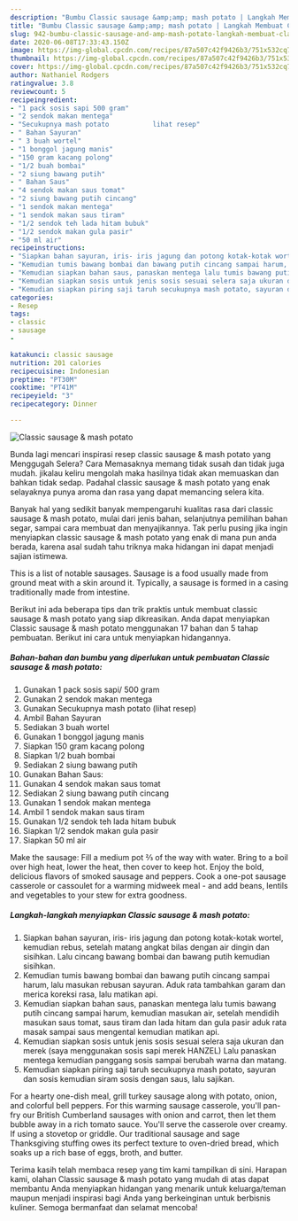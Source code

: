 ```yaml
---
description: "Bumbu Classic sausage &amp;amp; mash potato | Langkah Membuat Classic sausage &amp;amp; mash potato Yang Mudah Dan Praktis"
title: "Bumbu Classic sausage &amp;amp; mash potato | Langkah Membuat Classic sausage &amp;amp; mash potato Yang Mudah Dan Praktis"
slug: 942-bumbu-classic-sausage-and-amp-mash-potato-langkah-membuat-classic-sausage-and-amp-mash-potato-yang-mudah-dan-praktis
date: 2020-06-08T17:33:43.150Z
image: https://img-global.cpcdn.com/recipes/87a507c42f9426b3/751x532cq70/classic-sausage-mash-potato-foto-resep-utama.jpg
thumbnail: https://img-global.cpcdn.com/recipes/87a507c42f9426b3/751x532cq70/classic-sausage-mash-potato-foto-resep-utama.jpg
cover: https://img-global.cpcdn.com/recipes/87a507c42f9426b3/751x532cq70/classic-sausage-mash-potato-foto-resep-utama.jpg
author: Nathaniel Rodgers
ratingvalue: 3.8
reviewcount: 5
recipeingredient:
- "1 pack sosis sapi 500 gram"
- "2 sendok makan mentega"
- "Secukupnya mash potato           lihat resep"
- " Bahan Sayuran"
- " 3 buah wortel"
- "1 bonggol jagung manis"
- "150 gram kacang polong"
- "1/2 buah bombai"
- "2 siung bawang putih"
- " Bahan Saus"
- "4 sendok makan saus tomat"
- "2 siung bawang putih cincang"
- "1 sendok makan mentega"
- "1 sendok makan saus tiram"
- "1/2 sendok teh lada hitam bubuk"
- "1/2 sendok makan gula pasir"
- "50 ml air"
recipeinstructions:
- "Siapkan bahan sayuran, iris- iris jagung dan potong kotak-kotak wortel, kemudian rebus, setelah matang angkat bilas dengan air dingin dan sisihkan. Lalu cincang bawang bombai dan bawang putih kemudian sisihkan."
- "Kemudian tumis bawang bombai dan bawang putih cincang sampai harum, lalu masukan rebusan sayuran. Aduk rata tambahkan garam dan merica koreksi rasa, lalu matikan api."
- "Kemudian siapkan bahan saus, panaskan mentega lalu tumis bawang putih cincang sampai harum, kemudian masukan air, setelah mendidih masukan saus tomat, saus tiram dan lada hitam dan gula pasir aduk rata masak sampai saus mengental kemudian matikan api."
- "Kemudian siapkan sosis untuk jenis sosis sesuai selera saja ukuran dan merek (saya menggunakan sosis sapi merek HANZEL) Lalu panaskan mentega kemudian panggang sosis sampai berubah warna dan matang."
- "Kemudian siapkan piring saji taruh secukupnya mash potato, sayuran dan sosis kemudian siram sosis dengan saus, lalu sajikan."
categories:
- Resep
tags:
- classic
- sausage
- 

katakunci: classic sausage  
nutrition: 201 calories
recipecuisine: Indonesian
preptime: "PT30M"
cooktime: "PT41M"
recipeyield: "3"
recipecategory: Dinner

---
```



![Classic sausage &amp; mash potato](https://img-global.cpcdn.com/recipes/87a507c42f9426b3/751x532cq70/classic-sausage-mash-potato-foto-resep-utama.jpg)

Bunda lagi mencari inspirasi resep classic sausage &amp; mash potato yang Menggugah Selera? Cara Memasaknya memang tidak susah dan tidak juga mudah. jikalau keliru mengolah maka hasilnya tidak akan memuaskan dan bahkan tidak sedap. Padahal classic sausage &amp; mash potato yang enak selayaknya punya aroma dan rasa yang dapat memancing selera kita.

Banyak hal yang sedikit banyak mempengaruhi kualitas rasa dari classic sausage &amp; mash potato, mulai dari jenis bahan, selanjutnya pemilihan bahan segar, sampai cara membuat dan menyajikannya. Tak perlu pusing jika ingin menyiapkan classic sausage &amp; mash potato yang enak di mana pun anda berada, karena asal sudah tahu triknya maka hidangan ini dapat menjadi sajian istimewa.

This is a list of notable sausages. Sausage is a food usually made from ground meat with a skin around it. Typically, a sausage is formed in a casing traditionally made from intestine.


Berikut ini ada beberapa tips dan trik praktis untuk membuat classic sausage &amp; mash potato yang siap dikreasikan. Anda dapat menyiapkan Classic sausage &amp; mash potato menggunakan 17 bahan dan 5 tahap pembuatan. Berikut ini cara untuk menyiapkan hidangannya.

<!--inarticleads1-->

##### Bahan-bahan dan bumbu yang diperlukan untuk pembuatan Classic sausage &amp; mash potato:

1. Gunakan 1 pack sosis sapi/ 500 gram
1. Gunakan 2 sendok makan mentega
1. Gunakan Secukupnya mash potato           (lihat resep)
1. Ambil  Bahan Sayuran
1. Sediakan  3 buah wortel
1. Gunakan 1 bonggol jagung manis
1. Siapkan 150 gram kacang polong
1. Siapkan 1/2 buah bombai
1. Sediakan 2 siung bawang putih
1. Gunakan  Bahan Saus:
1. Gunakan 4 sendok makan saus tomat
1. Sediakan 2 siung bawang putih cincang
1. Gunakan 1 sendok makan mentega
1. Ambil 1 sendok makan saus tiram
1. Gunakan 1/2 sendok teh lada hitam bubuk
1. Siapkan 1/2 sendok makan gula pasir
1. Siapkan 50 ml air


Make the sausage: Fill a medium pot ⅔ of the way with water. Bring to a boil over high heat, lower the heat, then cover to keep hot. Enjoy the bold, delicious flavors of smoked sausage and peppers. Cook a one-pot sausage casserole or cassoulet for a warming midweek meal - and add beans, lentils and vegetables to your stew for extra goodness. 

<!--inarticleads2-->

##### Langkah-langkah menyiapkan Classic sausage &amp; mash potato:

1. Siapkan bahan sayuran, iris- iris jagung dan potong kotak-kotak wortel, kemudian rebus, setelah matang angkat bilas dengan air dingin dan sisihkan. Lalu cincang bawang bombai dan bawang putih kemudian sisihkan.
1. Kemudian tumis bawang bombai dan bawang putih cincang sampai harum, lalu masukan rebusan sayuran. Aduk rata tambahkan garam dan merica koreksi rasa, lalu matikan api.
1. Kemudian siapkan bahan saus, panaskan mentega lalu tumis bawang putih cincang sampai harum, kemudian masukan air, setelah mendidih masukan saus tomat, saus tiram dan lada hitam dan gula pasir aduk rata masak sampai saus mengental kemudian matikan api.
1. Kemudian siapkan sosis untuk jenis sosis sesuai selera saja ukuran dan merek (saya menggunakan sosis sapi merek HANZEL) Lalu panaskan mentega kemudian panggang sosis sampai berubah warna dan matang.
1. Kemudian siapkan piring saji taruh secukupnya mash potato, sayuran dan sosis kemudian siram sosis dengan saus, lalu sajikan.


For a hearty one-dish meal, grill turkey sausage along with potato, onion, and colorful bell peppers. For this warming sausage casserole, you&#39;ll pan-fry our British Cumberland sausages with onion and carrot, then let them bubble away in a rich tomato sauce. You&#39;ll serve the casserole over creamy. If using a stovetop or griddle. Our traditional sausage and sage Thanksgiving stuffing owes its perfect texture to oven-dried bread, which soaks up a rich base of eggs, broth, and butter. 

Terima kasih telah membaca resep yang tim kami tampilkan di sini. Harapan kami, olahan Classic sausage &amp; mash potato yang mudah di atas dapat membantu Anda menyiapkan hidangan yang menarik untuk keluarga/teman maupun menjadi inspirasi bagi Anda yang berkeinginan untuk berbisnis kuliner. Semoga bermanfaat dan selamat mencoba!
